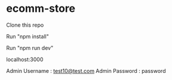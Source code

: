 # ecomm-store

Clone this repo

Run "npm install"

Run "npm run dev"

localhost:3000

Admin Username : test10@test.com
Admin Password : password

